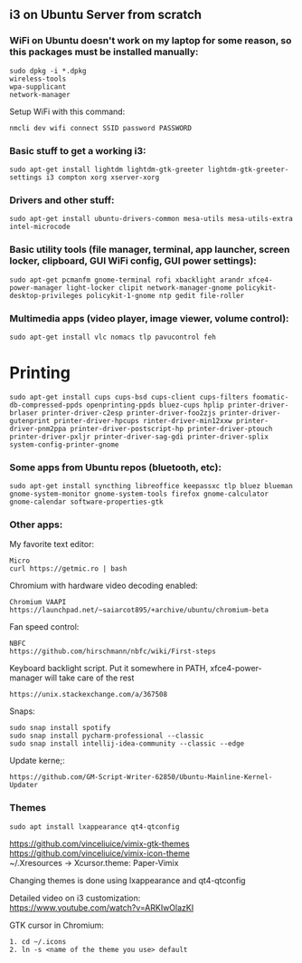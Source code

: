 i3 on Ubuntu Server from scratch
--------------------------------

### WiFi on Ubuntu doesn't work on my laptop for some reason, so this packages must be installed manually:
```
sudo dpkg -i *.dpkg  
wireless-tools
wpa-supplicant
network-manager
``` 

Setup WiFi with this command:  
```
nmcli dev wifi connect SSID password PASSWORD
```

### Basic stuff to get a working i3:
```
sudo apt-get install lightdm lightdm-gtk-greeter lightdm-gtk-greeter-settings i3 compton xorg xserver-xorg
```

### Drivers and other stuff:
```
sudo apt-get install ubuntu-drivers-common mesa-utils mesa-utils-extra intel-microcode
```

### Basic utility tools (file manager, terminal, app launcher, screen locker, clipboard, GUI WiFi config, GUI power settings):
```
sudo apt-get pcmanfm gnome-terminal rofi xbacklight arandr xfce4-power-manager light-locker clipit network-manager-gnome policykit-desktop-privileges policykit-1-gnome ntp gedit file-roller
```

### Multimedia apps (video player, image viewer, volume control):
```
sudo apt-get install vlc nomacs tlp pavucontrol feh
```

# Printing
```
sudo apt-get install cups cups-bsd cups-client cups-filters foomatic-db-compressed-ppds openprinting-ppds bluez-cups hplip printer-driver-brlaser printer-driver-c2esp printer-driver-foo2zjs printer-driver-gutenprint printer-driver-hpcups rinter-driver-min12xxw printer-driver-pnm2ppa printer-driver-postscript-hp printer-driver-ptouch printer-driver-pxljr printer-driver-sag-gdi printer-driver-splix system-config-printer-gnome
```

### Some apps from Ubuntu repos (bluetooth, etc):
```
sudo apt-get install syncthing libreoffice keepassxc tlp bluez blueman gnome-system-monitor gnome-system-tools firefox gnome-calculator gnome-calendar software-properties-gtk
```

### Other apps:
My favorite text editor:
```
Micro
curl https://getmic.ro | bash
```
Chromium with hardware video decoding enabled:
```
Chromium VAAPI
https://launchpad.net/~saiarcot895/+archive/ubuntu/chromium-beta
```
Fan speed control:
```
NBFC
https://github.com/hirschmann/nbfc/wiki/First-steps
```
Keyboard backlight script. Put it somewhere in PATH, xfce4-power-manager will take care of the rest
```
https://unix.stackexchange.com/a/367508
```  
Snaps:
```
sudo snap install spotify
sudo snap install pycharm-professional --classic
sudo snap install intellij-idea-community --classic --edge
``` 

Update kerne;:
```
https://github.com/GM-Script-Writer-62850/Ubuntu-Mainline-Kernel-Updater
```


### Themes
```
sudo apt install lxappearance qt4-qtconfig
```
https://github.com/vinceliuice/vimix-gtk-themes  
https://github.com/vinceliuice/vimix-icon-theme  
~/.Xresources -> Xcursor.theme: Paper-Vimix  

Changing themes is done using lxappearance and qt4-qtconfig

Detailed video on i3 customization:  
https://www.youtube.com/watch?v=ARKIwOlazKI

GTK cursor in Chromium:
```
1. cd ~/.icons
2. ln -s <name of the theme you use> default
```
